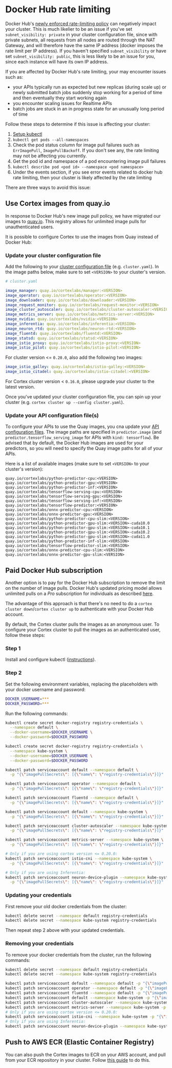 # Docker Hub rate limiting

Docker Hub's [newly enforced rate-limiting policy](https://www.docker.com/increase-rate-limits) can negatively impact your cluster. This is much likelier to be an issue if you've set `subnet_visibility: private` in your cluster configuration file, since with private subnets, all requests from all nodes are routed through the NAT Gateway, and will therefore have the same IP address (docker imposes the rate limit per IP address). If you haven't specified `subnet_visibility` or have set `subnet_visibility: public`, this is less likely to be an issue for you, since each instance will have its own IP address.

If you are affected by Docker Hub's rate limiting, your may encounter issues such as:

* your APIs typically run as expected but new replicas (during scale up) or newly submitted batch jobs suddenly stop working for a period of time and then eventually they start working again
* you encounter scaling issues for Realtime APIs
* batch jobs are stuck in an in progress state for an unusually long period of time

Follow these steps to determine if this issue is affecting your cluster:

1. [Setup kubectl](./kubectl-setup.md)
2. `kubectl get pods --all-namespaces`
3. Check the pod status column for image pull failures such as `ErrImagePull`, `ImagePullBackoff`. If you don't see any, the rate limiting may not be affecting you currently.
4. Get the pod id and namespace of a pod encountering image pull failures
5. `kubectl describe pod <pod id> --namespace <pod namespace>`
6. Under the events section, if you see error events related to docker hub rate limiting, then your cluster is likely affected by the rate limiting

There are three ways to avoid this issue:

## Use Cortex images from quay.io

In response to Docker Hub's new image pull policy, we have migrated our images to [quay.io](https://quay.io). This registry allows for unlimited image pulls for unauthenticated users.

It is possible to configure Cortex to use the images from Quay instead of Docker Hub:

### Update your cluster configuration file

Add the following to your [cluster configuration file](../cluster-management/config.md) (e.g. `cluster.yaml`). In the image paths below, make sure to set `<VERSION>` to your cluster's version.

```yaml
# cluster.yaml

image_manager: quay.io/cortexlabs/manager:<VERSION>
image_operator: quay.io/cortexlabs/operator:<VERSION>
image_downloader: quay.io/cortexlabs/downloader:<VERSION>
image_request_monitor: quay.io/cortexlabs/request-monitor:<VERSION>
image_cluster_autoscaler: quay.io/cortexlabs/cluster-autoscaler:<VERSION>
image_metrics_server: quay.io/cortexlabs/metrics-server:<VERSION>
image_nvidia: quay.io/cortexlabs/nvidia:<VERSION>
image_inferentia: quay.io/cortexlabs/inferentia:<VERSION>
image_neuron_rtd: quay.io/cortexlabs/neuron-rtd:<VERSION>
image_fluentd: quay.io/cortexlabs/fluentd:<VERSION>
image_statsd: quay.io/cortexlabs/statsd:<VERSION>
image_istio_proxy: quay.io/cortexlabs/istio-proxy:<VERSION>
image_istio_pilot: quay.io/cortexlabs/istio-pilot:<VERSION>
```

For cluster version <= `0.20.0`, also add the following two images:

```yaml
image_istio_galley: quay.io/cortexlabs/istio-galley:<VERSION>
image_istio_citadel: quay.io/cortexlabs/istio-citadel:<VERSION>
```

For Cortex cluster version < `0.16.0`, please upgrade your cluster to the latest version.

Once you've updated your cluster configuration file, you can spin up your cluster (e.g. `cortex cluster up --config cluster.yaml`).

### Update your API configuration file(s)

To configure your APIs to use the Quay images, you cna update your [API configuration files](../deployments/realtime-api/api-configuration.md). The image paths are specified in `predictor.image` (and `predictor.tensorflow_serving_image` for APIs with `kind: tensorflow`). Be advised that by default, the Docker Hub images are used for your predictors, so you will need to specify the Quay image paths for all of your APIs.

Here is a list of available images (make sure to set `<VERSION>` to your cluster's version):

```text
quay.io/cortexlabs/python-predictor-cpu:<VERSION>
quay.io/cortexlabs/python-predictor-gpu:<VERSION>
quay.io/cortexlabs/python-predictor-inf:<VERSION>
quay.io/cortexlabs/tensorflow-serving-cpu:<VERSION>
quay.io/cortexlabs/tensorflow-serving-gpu:<VERSION>
quay.io/cortexlabs/tensorflow-serving-inf:<VERSION>
quay.io/cortexlabs/tensorflow-predictor:<VERSION>
quay.io/cortexlabs/onnx-predictor-cpu:<VERSION>
quay.io/cortexlabs/onnx-predictor-gpu:<VERSION>
quay.io/cortexlabs/python-predictor-cpu-slim:<VERSION>
quay.io/cortexlabs/python-predictor-gpu-slim:<VERSION>-cuda10.0
quay.io/cortexlabs/python-predictor-gpu-slim:<VERSION>-cuda10.1
quay.io/cortexlabs/python-predictor-gpu-slim:<VERSION>-cuda10.2
quay.io/cortexlabs/python-predictor-gpu-slim:<VERSION>-cuda11.0
quay.io/cortexlabs/python-predictor-inf-slim:<VERSION>
quay.io/cortexlabs/tensorflow-predictor-slim:<VERSION>
quay.io/cortexlabs/onnx-predictor-cpu-slim:<VERSION>
quay.io/cortexlabs/onnx-predictor-gpu-slim:<VERSION>
```

## Paid Docker Hub subscription

Another option is to pay for the Docker Hub subscription to remove the limit on the number of image pulls. Docker Hub's updated pricing model allows unlimited pulls on a _Pro_ subscription for individuals as described [here](https://www.docker.com/pricing).

The advantage of this approach is that there's no need to do a `cortex cluster down`/`cortex cluster up` to authenticate with your Docker Hub account.

By default, the Cortex cluster pulls the images as an anonymous user. To configure your Cortex cluster to pull the images as an authenticated user, follow these steps:

### Step 1

Install and configure kubectl ([instructions](kubectl-setup.md)).

### Step 2

Set the following environment variables, replacing the placeholders with your docker username and password:

```bash
DOCKER_USERNAME=***
DOCKER_PASSWORD=***
```

Run the following commands:

```bash
kubectl create secret docker-registry registry-credentials \
  --namespace default \
  --docker-username=$DOCKER_USERNAME \
  --docker-password=$DOCKER_PASSWORD

kubectl create secret docker-registry registry-credentials \
  --namespace kube-system \
  --docker-username=$DOCKER_USERNAME \
  --docker-password=$DOCKER_PASSWORD

kubectl patch serviceaccount default --namespace default \
  -p "{\"imagePullSecrets\": [{\"name\": \"registry-credentials\"}]}"

kubectl patch serviceaccount operator --namespace default \
  -p "{\"imagePullSecrets\": [{\"name\": \"registry-credentials\"}]}"

kubectl patch serviceaccount fluentd --namespace default \
  -p "{\"imagePullSecrets\": [{\"name\": \"registry-credentials\"}]}"

kubectl patch serviceaccount default --namespace kube-system \
  -p "{\"imagePullSecrets\": [{\"name\": \"registry-credentials\"}]}"

kubectl patch serviceaccount cluster-autoscaler --namespace kube-system \
  -p "{\"imagePullSecrets\": [{\"name\": \"registry-credentials\"}]}"

kubectl patch serviceaccount metrics-server --namespace kube-system \
  -p "{\"imagePullSecrets\": [{\"name\": \"registry-credentials\"}]}"

# Only if you are using cortex version <= 0.20.0:
kubectl patch serviceaccount istio-cni --namespace kube-system \
  -p "{\"imagePullSecrets\": [{\"name\": \"registry-credentials\"}]}"

# Only if you are using Inferentia:
kubectl patch serviceaccount neuron-device-plugin --namespace kube-system \
  -p "{\"imagePullSecrets\": [{\"name\": \"registry-credentials\"}]}"
```

### Updating your credentials

First remove your old docker credentials from the cluster:

```bash
kubectl delete secret --namespace default registry-credentials
kubectl delete secret --namespace kube-system registry-credentials
```

Then repeat step 2 above with your updated credentials.

### Removing your credentials

To remove your docker credentials from the cluster, run the following commands:

```bash
kubectl delete secret --namespace default registry-credentials
kubectl delete secret --namespace kube-system registry-credentials

kubectl patch serviceaccount default --namespace default -p "{\"imagePullSecrets\": []}"
kubectl patch serviceaccount operator --namespace default -p "{\"imagePullSecrets\": []}"
kubectl patch serviceaccount fluentd --namespace default -p "{\"imagePullSecrets\": []}"
kubectl patch serviceaccount default --namespace kube-system -p "{\"imagePullSecrets\": []}"
kubectl patch serviceaccount cluster-autoscaler --namespace kube-system -p "{\"imagePullSecrets\": []}"
kubectl patch serviceaccount metrics-server --namespace kube-system -p "{\"imagePullSecrets\": []}"
# Only if you are using cortex version <= 0.20.0:
kubectl patch serviceaccount istio-cni --namespace kube-system -p "{\"imagePullSecrets\": []}"
# Only if you are using Inferentia:
kubectl patch serviceaccount neuron-device-plugin --namespace kube-system -p "{\"imagePullSecrets\": []}"
```

## Push to AWS ECR (Elastic Container Registry)

You can also push the Cortex images to ECR on your AWS account, and pull from your ECR repository in your cluster. Follow [this guide](self-hosted-images.md) to do this.
